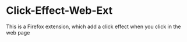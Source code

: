 # Click-Effect-Web-Ext
This is a Firefox extension, which add a click effect when you click in the web page
